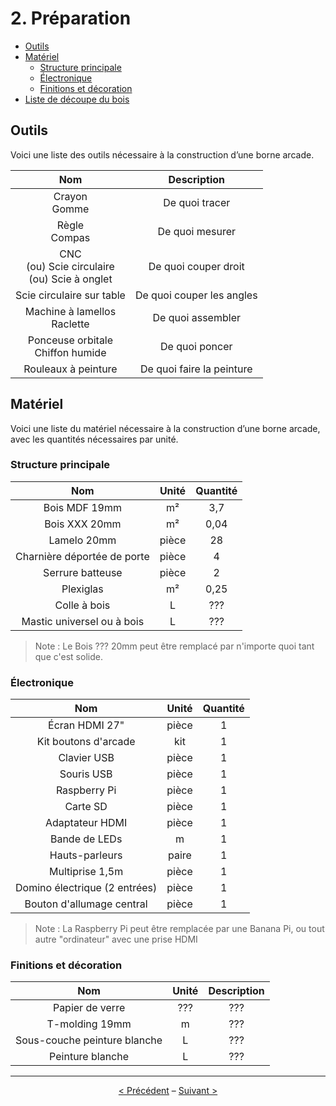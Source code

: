 # 2. Préparation

- [Outils](#outils)
- [Matériel](#mat-riel)
  * [Structure principale](#structure-principale)
  * [Électronique](#-lectronique)
  * [Finitions et décoration](#finitions-et-d-coration)
- [Liste de découpe du bois](#liste-de-d-coupe-du-bois)

## Outils

Voici une liste des outils nécessaire à la construction d’une borne arcade.

| Nom | Description |
|:---:|:---:|
| Crayon<br/>Gomme | De quoi tracer |
| Règle<br/>Compas | De quoi mesurer |
| CNC<br/>(ou) Scie circulaire<br/>(ou) Scie à onglet | De quoi couper droit |
| Scie circulaire sur table | De quoi couper les angles |
| Machine à lamellos<br/>Raclette | De quoi assembler |
| Ponceuse orbitale<br/>Chiffon humide | De quoi poncer |
| Rouleaux à peinture | De quoi faire la peinture |

## Matériel

Voici une liste du matériel nécessaire à la construction d’une borne arcade, avec les quantités nécessaires par unité.

### Structure principale

| Nom | Unité | Quantité |
|:---:|:---:|:---:|
| Bois MDF 19mm | m² | 3,7 |
| Bois XXX 20mm | m² | 0,04 |
| Lamelo 20mm | pièce | 28 |
| Charnière déportée de porte | pièce | 4 |
| Serrure batteuse | pièce | 2 |
| Plexiglas | m² | 0,25 |
| Colle à bois | L | ??? |
| Mastic universel ou à bois | L | ??? |

> Note :  Le Bois ??? 20mm peut être remplacé par n'importe quoi tant que c'est solide.

### Électronique

| Nom | Unité | Quantité |
|:---:|:---:|:---:|
| Écran HDMI 27" | pièce | 1 |
| Kit boutons d'arcade | kit | 1 |
| Clavier USB | pièce | 1 |
| Souris USB | pièce | 1 |
| Raspberry Pi | pièce | 1 |
| Carte SD | pièce | 1 |
| Adaptateur HDMI | pièce | 1 |
| Bande de LEDs  | m | 1 |
| Hauts-parleurs | paire | 1 |
| Multiprise 1,5m | pièce | 1 |
| Domino électrique (2 entrées) | pièce | 1 |
| Bouton d'allumage central | pièce | 1 |

> Note : La Raspberry Pi peut être remplacée par une Banana Pi, ou tout autre "ordinateur" avec une prise HDMI

### Finitions et décoration

| Nom | Unité | Description |
|:---:|:---:|:---:|
| Papier de verre | ??? | ??? |
| T-molding 19mm | m | ??? |
| Sous-couche peinture blanche | L | ??? |
| Peinture blanche | L | ??? |

---

<p align="center"><a href="./1-introduction.md">&lt; Précédent</a> – <a href="./3-construction.md">Suivant &gt;</a></p>
